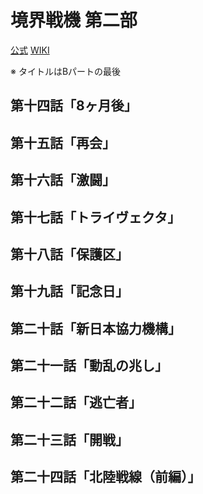 # 境界戦機 第二部

[公式](https://www.kyoukai-senki.net/) 
[WIKI](https://ja.wikipedia.org/wiki/%E5%A2%83%E7%95%8C%E6%88%A6%E6%A9%9F) 

※ タイトルはBパートの最後

## 第十四話「8ヶ月後」

## 第十五話「再会」

## 第十六話「激闘」

## 第十七話「トライヴェクタ」

## 第十八話「保護区」

## 第十九話「記念日」

## 第二十話「新日本協力機構」

## 第二十一話「動乱の兆し」

## 第二十二話「逃亡者」

## 第二十三話「開戦」

## 第二十四話「北陸戦線（前編）」
